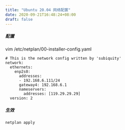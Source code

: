 ```yaml
---
title: "Ubuntu 20.04 网络配置"
date: 2020-09-21T16:48:24+08:00
draft: false
---
```


##### 配置

vim /etc/netplan/00-installer-config.yaml 
```
# This is the network config written by 'subiquity'
network:
  ethernets:
    enp2s0:
      addresses:
      - 192.168.6.111/24
      gateway4: 192.168.6.1
      nameservers: 
        addresses: [119.29.29.29]
  version: 2
```

##### 生效
```
netplan apply
```
